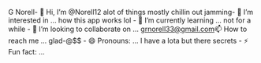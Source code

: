 G Norell- 👋 Hi, I’m @Norell12
alot of things mostly chillin out jamming- 👀 I’m interested in ...
how this app works lol - 🌱 I’m currently learning ...
not for a while - 💞️ I’m looking to collaborate on ...
grnorell33@gmail.com📫 How to reach me ...
glad-@$$ - 😄 Pronouns: ...
I have a lota but there secrets - ⚡ Fun fact: ...

<!---
Norell12/Norell12 is a ✨ special ✨ repository because its `README.md` (this file) appears on your GitHub profile.
You can click the Preview link to take a look at your changes.
--->
